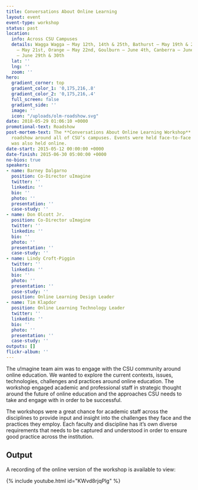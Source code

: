 ```yaml
---
title: Conversations About Online Learning
layout: event
event-type: workshop
status: past
location:
  info: Across CSU Campuses
  details: Wagga Wagga – May 12th, 14th & 25th, Bathurst – May 19th & 20th, Dubbo
    – May 21st, Orange – May 22nd, Goulburn – June 4th, Canberra – June 5th, Albury
    – June 29th & 30th
  lat: ''
  lng: ''
  zoom: ''
hero:
  gradient_corner: top
  gradient_color_1: '0,175,216,.8'
  gradient_color_2: '0,175,216,.4'
  full_screen: false
  gradient_side: ''
  image: ''
  icon: "/uploads/olm-roadshow.svg"
date: 2018-05-29 01:06:10 +0000
promotional-text: Roadshow
post-mortem-text: The **Conversations About Online Learning Workshop** was a travelling
  roadshow around all of CSU’s campuses. Events were held face-to-face and a session
  was also held online.
date-start: 2015-05-12 00:00:00 +0000
date-finish: 2015-06-30 05:00:00 +0000
no-bios: true
speakers:
- name: Barney Dalgarno
  position: Co-Director uImagine
  twitter: ''
  linkedin: ''
  bio: ''
  photo: ''
  presentation: ''
  case-study: ''
- name: Don Olcott Jr.
  position: Co-Director uImagine
  twitter: ''
  linkedin: ''
  bio: ''
  photo: ''
  presentation: ''
  case-study: ''
- name: Lindy Croft-Piggin
  twitter: ''
  linkedin: ''
  bio: ''
  photo: ''
  presentation: ''
  case-study: ''
  position: Online Learning Design Leader
- name: Tim Klapdor
  position: Online Learning Technology Leader
  twitter: ''
  linkedin: ''
  bio: ''
  photo: ''
  presentation: ''
  case-study: ''
outputs: []
flickr-album: ''
---
```


The u!magine team aim was to engage with the CSU community around online education. We wanted to explore the current contexts, issues, technologies, challenges and practices around online education. The workshop engaged academic and professional staff in strategic thought around the future of online education and the approaches CSU needs to take and engage with in order to be successful.

The workshops were a great chance for academic staff across the disciplines to provide input and insight into the challenges they face and the practices they employ. Each faculty and discipline has it’s own diverse requirements that needs to be captured and understood in order to ensure good practice across the institution.

## Output

A recording of the online version of the workshop is available to view:

{% include youtube.html id="KWvd8rjqPlg" %}
